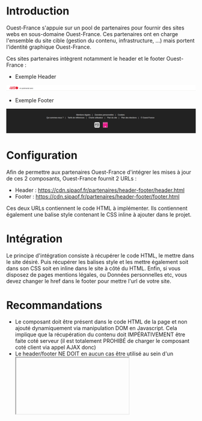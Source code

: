 # Introduction
Ouest-France s'appuie sur un pool de partenaires pour fournir des sites webs en sous-domaine Ouest-France.
Ces partenaires ont en charge l'ensemble du site cible (gestion du contenu, infrastructure, ...) mais portent l'identité graphique Ouest-France.

Ces sites partenaires intègrent notamment le header et le footer Ouest-France :

- Exemple Header

![Header](exemple-header.png)

- Exemple Footer

![Footer](exemple-footer.png)

# Configuration
Afin de permettre aux partenaires Ouest-France d'intégrer les mises à jour de ces 2 composants, Ouest-France fournit 2 URLs :

- Header : https://cdn.sipaof.fr/partenaires/header-footer/header.html
- Footer : https://cdn.sipaof.fr/partenaires/header-footer/footer.html

Ces deux URLs contiennent le code HTML à implémenter. Ils contiennent également une balise style contenant le CSS inline à ajouter dans le projet.

# Intégration
Le principe d'intégration consiste à récupérer le code HTML, le mettre dans le site désiré. Puis récupérer les balises style et les mettre également soit dans son CSS soit en inline dans le site à côté du HTML.
Enfin, si vous disposez de pages mentions légales, ou Données personnelles etc, vous devez changer le href dans le footer pour mettre l'url de votre site.

# Recommandations
- Le composant doit être présent dans le code HTML de la page et non ajouté dynamiquement via manipulation DOM en Javascript. Cela implique que la récupération du contenu doit IMPÉRATIVEMENT être faite coté serveur (il est totalement PROHIBÉ de charger le composant coté client via appel AJAX donc)
- Le header/footer NE DOIT en aucun cas être utilisé au sein d'un <iframe> (ie. avec "Accept: text/html")
